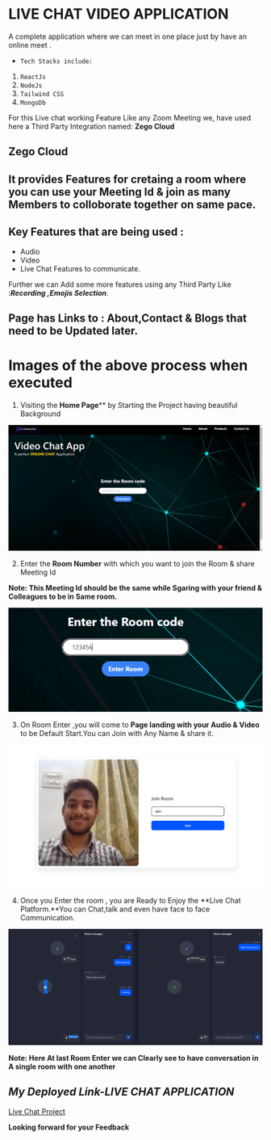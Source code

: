 # LIVE CHAT VIDEO APPLICATION
  A complete application where we can meet in one place just by have an online meet .

* `Tech Stacks include:`
1. `ReactJs`
2. `NodeJs`
3. `Tailwind CSS`
4. `MongoDb`

For this Live chat working Feature Like any Zoom Meeting we, have used here a Third Party Integration named:
**Zego Cloud**

## Zego Cloud
## It provides Features for cretaing a room where you can use your Meeting Id & join as many Members to colloborate together on same pace.
## Key Features that  are being used :
 * Audio 
 * Video
 * Live Chat Features to communicate.

  Further we can Add some more features using any Third Party Like :***Recording ,Emojis Selection***.

## Page has Links to : About,Contact & Blogs that need to be Updated later.

# Images of the above process when executed

1. Visiting the **Home Page**** by Starting the Project having beautiful Background

![Home Page](Screenshots/Home%20Page%20Live%20Chat.PNG)

2. Enter the **Room Number** with which you want to join the Room & share Meeting Id

**Note: This Meeting Id should be the same while Sgaring with your friend & Colleagues to be in Same room.**

![Room Number](Screenshots/Room%20Code.PNG)

3. On Room Enter ,you will come to **Page landing with your Audio & Video** to be Default Start.You can Join with Any Name & share it.

 ![Alt text](Screenshots/Room%20Enter.PNG)

 4. Once you Enter the room , you are Ready to Enjoy the **Live Chat Platform.**You can Chat,talk and even have face to face Communication.

![Alt text](Screenshots/Room-View.PNG)

**Note: Here At last Room Enter we can Clearly see to have conversation in A single room with one another**



## ***My Deployed Link-LIVE CHAT APPLICATION***

[Live Chat Project](https://live-chat-abir.netlify.app/)

**Looking forward for your Feedback**